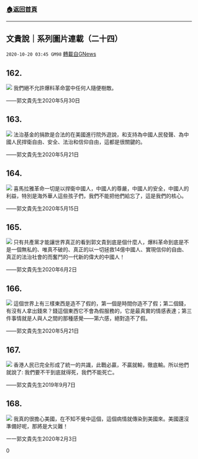 ###  [:house:返回首頁](https://github.com/ourhimalayas/txt)
---

## 文貴說｜系列圖片連載（二十四）
`2020-10-20 03:45 GM98` [轉載自GNews](https://gnews.org/zh-hant/435456/)

## 162.
![]()![](https://gnews-media-offload.s3.amazonaws.com/wp-content/uploads/2020/10/20031314/09-2.jpg)
我們絕不允許爆料革命當中任何人隨便樹敵。

——郭文貴先生2020年5月30日

## 163.
![]()![](https://gnews-media-offload.s3.amazonaws.com/wp-content/uploads/2020/10/20031834/04-5.jpg)
法治基金的捐款是合法的在美國進行院外遊說，和支持為中國人民發聲、為中國人民捍衛自由、安全、法治和信仰自由，這都是很關鍵的。

——郭文貴先生2020年5月21日

## 164.
![]()![](https://gnews-media-offload.s3.amazonaws.com/wp-content/uploads/2020/10/20032038/03-6.jpg)
喜馬拉雅革命一切是以捍衛中國人，中國人的尊嚴，中國人的安全，中國人的利益，特別是海外華人這些孩子們，我們不能把他們給忘了，這是我們的核心。

——郭文貴先生2020年5月15日

## 165.
![]()![](https://gnews-media-offload.s3.amazonaws.com/wp-content/uploads/2020/10/20031920/10-3.jpg)
只有共產黨才能讓世界真正的看到郭文貴到底是個什麼人，爆料革命到底是不是一個無私的、唯真不破的、真正的以一切拯救14億中國人、實現信仰的自由、真正的法治社會的而奮鬥的一代新的偉大的中國人！

——郭文貴先生2020年6月2日

## 166.
![]()![](https://gnews-media-offload.s3.amazonaws.com/wp-content/uploads/2020/10/20032815/02-6.jpg)
這個世界上有三樣東西是造不了假的，第一個是時間你造不了假；第二個錢，有沒有人拿出錢來？錢這個東西它不會為假服務的，它是最真實的情感表達；第三件事情就是人與人之間的那種感覺——第六感，絕對造不了假。

——郭文貴先生2020年5月21日

## 167.
![]()![](https://gnews-media-offload.s3.amazonaws.com/wp-content/uploads/2020/10/20032353/01-6.jpg)
香港人民已完全形成了統一的共識，此戰必贏，不贏就輸，徹底輸。所以他們就說了: 我們要不干到底就得死，我們不能死亡。

——郭文貴先生2019年9月7日

## 168.
![]()![](https://gnews-media-offload.s3.amazonaws.com/wp-content/uploads/2020/10/20032705/0323.jpg)
我真的很擔心美國，在不知不覺中這個，這個病情就傳染到美國來。美國還沒準備好呢，那將是大災難！

一一郭文貴先生2020年2月3日

0
